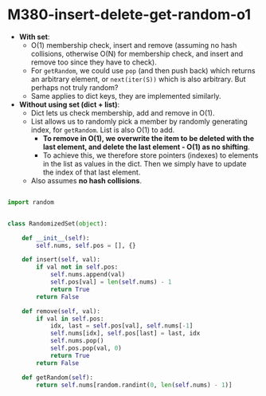 # M380-insert-delete-get-random-o1

* **With set**:
  * O\(1\) membership check, insert and remove \(assuming no hash collisions, otherwise O\(N\) for membership check, and insert and remove too since they have to check\). 
  * For `getRandom`, we could use `pop` \(and then push back\) which returns an arbitrary element, or `next(iter(S))` which is also arbitrary. But perhaps not truly random? 
  * Same applies to dict keys, they are implemented similarly.
* **Without using set \(dict + list\)**:
  * Dict lets us check membership, add and remove in O\(1\). 
  * List allows us to randomly pick a member by randomly generating index, for `getRandom`. List is also O\(1\) to add. 
    * **To remove in O\(1\), we overwrite the item to be deleted with the last element, and delete the last element - O\(1\) as no shifting**. 
    * To achieve this, we therefore store pointers \(indexes\) to elements in the list as values in the dict. Then we simply have to update the index of that last element. 
  * Also assumes **no hash collisions**.

```python

import random


class RandomizedSet(object):

    def __init__(self):
        self.nums, self.pos = [], {}

    def insert(self, val):
        if val not in self.pos:
            self.nums.append(val)
            self.pos[val] = len(self.nums) - 1
            return True
        return False

    def remove(self, val):
        if val in self.pos:
            idx, last = self.pos[val], self.nums[-1]
            self.nums[idx], self.pos[last] = last, idx
            self.nums.pop()
            self.pos.pop(val, 0)
            return True
        return False

    def getRandom(self):
        return self.nums[random.randint(0, len(self.nums) - 1)]

```

